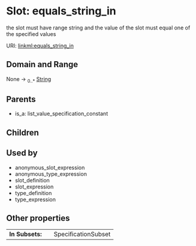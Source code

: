 
# Slot: equals_string_in


the slot must have range string and the value of the slot must equal one of the specified values

URI: [linkml:equals_string_in](https://w3id.org/linkml/equals_string_in)


## Domain and Range

None &#8594;  <sub>0..\*</sub> [String](types/String.md)

## Parents

 *  is_a: list_value_specification_constant

## Children


## Used by

 * anonymous_slot_expression
 * anonymous_type_expression
 * slot_definition
 * slot_expression
 * type_definition
 * type_expression

## Other properties

|  |  |  |
| --- | --- | --- |
| **In Subsets:** | | SpecificationSubset |


